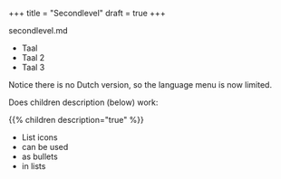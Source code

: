 +++
title =  "Secondlevel"
draft = true
+++

secondlevel.md

* <i class="fa fa-language"></i> Taal
* <i class="fa fa-fw fa-language"></i> Taal 2
* <i class="fa fa-fw"></i> Taal 3

Notice there is no Dutch version, so the language menu is now limited.

Does children description (below) work:

{{% children description="true"   %}}

<ul class="fa-ul">
  <li><i class="fa-li fa fa-check-square"></i>List icons</li>
  <li><i class="fa-li fa fa-check-square"></i>can be used</li>
  <li><i class="fa-li fa fa-spinner fa-spin"></i>as bullets</li>
  <li><i class="fa-li fa fa-square"></i>in lists</li>
</ul>
